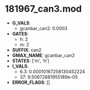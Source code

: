 # 181967_can3.mod

- **G_VALS**:
  - gcanbar_can2: 0.0003
- **GATES**:
  - h: 2
  - m: 2
- **SUFFIX**: can2
- **GMAX_NAME**: gcanbar_can2
- **STATES**: ['m', 'h']
- **I_VALS**:
  - 6.3: 0.00010167258130452224
  - 37: 9.50672881955189e-05
- **ERROR_FLAGS**: []
